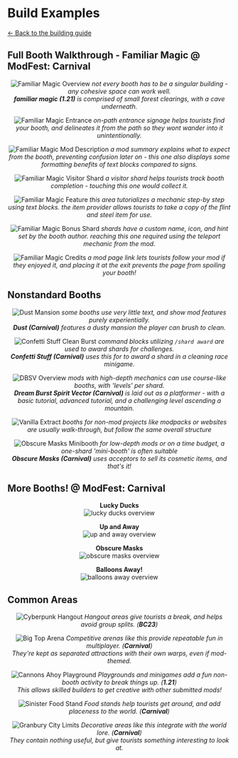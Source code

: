 # Build Examples

[<- Back to the building guide](/pages/building)

## Full Booth Walkthrough - Familiar Magic @ ModFest: Carnival

<center>

![Familiar Magic Overview](/assets/pages/images/guide/familiar_magic_overview.jpg)
*not every booth has to be a singular building - any cohesive space can work well.*</br>
***familiar magic (1.21)** is comprised of small forest clearings, with a cave underneath.*

![Familiar Magic Entrance](/assets/pages/images/guide/familiar_magic_entrance.png)
*on-path entrance signage helps tourists find your booth, and delineates it from the path so they wont wander into it unintentionally.*

![Familiar Magic Mod Description](/assets/pages/images/guide/familiar_magic_mod_description.png)
*a mod summary explains what to expect from the booth, preventing confusion later on - this one also displays some formatting benefits of text blocks compared to signs.*

![Familiar Magic Visitor Shard](/assets/pages/images/guide/familiar_magic_visitor_shard.png)
*a visitor shard helps tourists track booth completion - touching this one would collect it.*

![Familiar Magic Feature](/assets/pages/images/guide/familiar_magic_feature.png)
*this area tutorializes a mechanic step-by step using text blocks. the item provider allows tourists to take a copy of the flint and steel item for use.*

![Familiar Magic Bonus Shard](/assets/pages/images/guide/familiar_magic_bonus_shard.png)
*shards have a custom name, icon, and hint set by the booth author. reaching this one required using the teleport mechanic from the mod.*

![Familiar Magic Credits](/assets/pages/images/guide/familiar_magic_credits.png)
*a mod page link lets tourists follow your mod if they enjoyed it, and placing it at the exit prevents the page from spoiling your booth!*
</center>

## Nonstandard Booths

<center>

![Dust Mansion](/assets/pages/images/guide/dust_mansion.png)
*some booths use very little text, and show mod features purely experientially.*<br/>
***Dust (Carnival)** features a dusty mansion the player can brush to clean.*

![Confetti Stuff Clean Burst](/assets/pages/images/guide/confetti_stuff_clean_burst.png)
*command blocks utilizing `/shard award` are used to award shards for challenges.*<br/>
***Confetti Stuff (Carnival)** uses this for to award a shard in a cleaning race minigame.*

![DBSV Overview](/assets/pages/images/guide/dbsv_overview.jpg)
*mods with high-depth mechanics can use course-like booths, with 'levels' per shard.*<br/>
***Dream Burst Spirit Vector (Carnival)** is laid out as a platformer - with a basic tutorial, advanced tutorial, and a challenging level ascending a mountain.*

![Vanilla Extract](/assets/pages/images/guide/vanilla_extract.jpg)
*booths for non-mod projects like modpacks or websites are usually walk-through, but follow the same overall structure*

![Obscure Masks Minibooth](/assets/pages/images/guide/obscure_masks_minibooth.png)
*for low-depth mods or on a time budget, a one-shard 'mini-booth' is often suitable*<br/>
***Obscure Masks (Carnival)** uses acceptors to sell its cosmetic items, and that's it!*

</center>

## More Booths! @ ModFest: Carnival

<center>

**Lucky Ducks**<br/>
![lucky ducks overview](/assets/pages/images/guide/lucky_ducks_overview.png)

**Up and Away**<br/>
![up and away overview](/assets/pages/images/guide/up_and_away_overview.png)

**Obscure Masks**<br/>
![obscure masks overview](/assets/pages/images/guide/obscure_masks_overview.png)

**Balloons Away!**<br/>
![balloons away overview](/assets/pages/images/guide/balloons_away_overview.png)

</center>

## Common Areas

<center>

![Cyberpunk Hangout](/assets/pages/images/guide/cyberpunk_hangout.png)
*Hangout areas give tourists a break, and helps avoid group splits. (**BC23**)*

![Big Top Arena](/assets/pages/images/guide/big_top_arena.jpg)
*Competitive arenas like this provide repeatable fun in multiplayer. (**Carnival**)*<br/>
*They're kept as separated attractions with their own warps, even if mod-themed.*

![Cannons Ahoy Playground](/assets/pages/images/guide/cannons_ahoy_playground.png)
*Playgrounds and minigames add a fun non-booth activity to break things up. (**1.21**)*<br/>
*This allows skilled builders to get creative with other submitted mods!*

![Sinister Food Stand](/assets/pages/images/guide/sinister_food_stand.png)
*Food stands help tourists get around, and add placeness to the world. (**Carnival**)*

![Granbury City Limits](/assets/pages/images/guide/granbury_city_limits.jpg)
*Decorative areas like this integrate with the world lore. (**Carnival**)*<br/>
*They contain nothing useful, but give tourists something interesting to look at.*

</center>
